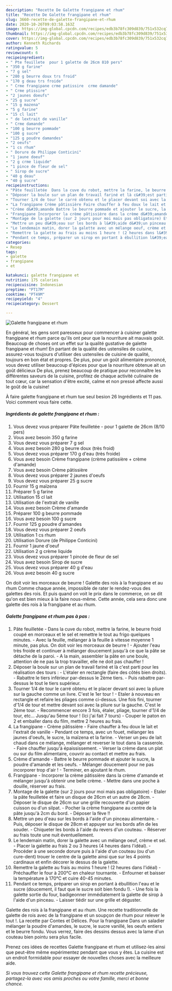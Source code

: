 ```yaml
---
description: "Recette De Galette frangipane et rhum"
title: "Recette De Galette frangipane et rhum"
slug: 3660-recette-de-galette-frangipane-et-rhum
date: 2020-10-26T09:03:58.163Z
image: https://img-global.cpcdn.com/recipes/edb3b78fc309d839/751x532cq70/galette-frangipane-et-rhum-photo-principale-de-la-recette.jpg
thumbnail: https://img-global.cpcdn.com/recipes/edb3b78fc309d839/751x532cq70/galette-frangipane-et-rhum-photo-principale-de-la-recette.jpg
cover: https://img-global.cpcdn.com/recipes/edb3b78fc309d839/751x532cq70/galette-frangipane-et-rhum-photo-principale-de-la-recette.jpg
author: Kenneth Richards
ratingvalue: 5
reviewcount: 6
recipeingredient:
- " Pte feuillete  pour 1 galette de 26cm 810 pers"
- "350 g farine"
- "7 g sel"
- "280 g beurre doux trs froid"
- "170 g deau trs froide"
- " Crme frangipane crme patissire  crme damande"
- " Crme ptissire"
- "2 jaunes doeufs"
- "25 g sucre"
- "15 g mazena"
- "5 g farine"
- "15 cl lait"
- " de lextrait de vanille"
- " Crme damande"
- "100 g beurre pommade"
- "100 g sucre"
- "125 g poudre damandes"
- "2 oeufs"
- "1 cs rhum"
- " Dorure de Philippe Conticini"
- "1 jaune doeuf"
- "2 g crme liquide"
- "1 pince de fleur de sel"
- " Sirop de sucre"
- "40 g deau"
- "40 g sucre"
recipeinstructions:
- "Pâte feuilletée  Dans la cuve du robot, mettre la farine, le beurre froid coupé en morceaux et le sel et remettre le tout au frigo quelques minutes. Avec la feuille, mélanger à la feuille à vitesse moyenne 1 minute, pas plus. On doit voir les morceaux de beurre ! Ajouter l&#39;eau très froide et continuer à mélanger doucement jusqu&#39;à ce que la pâte se détache de la paroi. A la main, assembler la pâte en une boule, attention de ne pas la trop travailler, elle ne doit pas chauffer !"
- "Déposer la boule sur un plan de travail fariné et là c&#39;est parti pour les réalisation des tours : L&#39;étaler en rectangle (faire des côtés bien droits). Rabattre le tiers inférieur par-dessus le 2ème tiers. Puis rabattre par-dessus le tout le tiers supérieur."
- "Tourner 1/4 de tour le carré obtenu et le placer devant soi avec la pliure sur la gauche comme un livre. C&#39;est le 1er tour ! Etaler à nouveau en rectangle et refaire les pliages comme ci-dessus. Une fois fini, tourner d&#39;1/4 de tour et mettre devant soi avec la pliure sur la gauche. C&#39;est le 2ème tour. Recommencer encore 3 fois, étaler, pliage, tourner d&#39;1/4 de tour, etc... Jusqu&#39;au 5ème tour ! (Ici j&#39;ai fait 7 tours) Couper le paton en 2 et emballer dans du film, mettre 2 heures au frais."
- "La frangipane Crème pâtissière Faire chauffer à feu doux le lait et l&#39;extrait de vanille Pendant ce temps, avec un fouet, mélanger les jaunes d&#39;oeufs, le sucre, la maïzena et la farine. Verser un peu de lait chaud dans ce mélange, mélanger et reverser le tout dans la casserole. Faire chauffer jusqu&#39;à épaississement. Verser la crème dans un plat ou sur du film alimentaire, couvrir au contact et mettre au frais."
- "Crème d&#39;amande Battre le beurre pommade et ajouter le sucre, la poudre d&#39;amande et les oeufs. Mélanger doucement pour ne pas incorporer trop d&#39;air ! Terminer, en ajoutant le rhum."
- "Frangipane Incorporer la crème pâtissière dans la crème d&#39;amande et mélanger jusqu&#39;à obtenir une belle crème. Mettre dans une poche à douille, réserver au frais."
- "Montage de la galette (sur 2 jours pour moi mais pas obligatoire) Etaler la pâte feuilletée et faire un disque de 26cm et un autre de 28cm. Déposer le disque de 26cm sur une grille recouverte d&#39;un papier cuisson ou d&#39;un silpat. Pocher la crème frangipane au centre de la pâte jusqu&#39;à 2cm du bord. Déposer la fève !!"
- "Mettre un peu d&#39;eau sur les bords à l&#39;aide d&#39;un pinceau alimentaire. Puis, déposer le disque de 28cm et appuyer sur les bords afin de les souder. Chiqueter les bords à l&#39;aide du revers d&#39;un couteau. Réserver au frais toute une nuit éventuellement."
- "Le lendemain matin, dorer la galette avec un mélange oeuf, crème et sel. Placer la galette au frais 2 ou 3 heures (4 heures dans l&#39;idéal). Procéder à une seconde dorure puis à l&#39;aide d&#39;un couteau (ou d&#39;un cure-dent) trouer le centre de la galette ainsi que sur les 4 points cardinaux et enfin décorer le dessus de la galette."
- "Remettre la galette au frais au moins 1 heure ! (2 heures dans l&#39;idéal) Préchauffer le four à 200°C en chaleur tournante. Enfourner et baisser la température à 170°C et cuire 40-45 minutes."
- "Pendant ce temps, préparer un sirop en portant à ébullition l&#39;eau et le sucre (doucement, il faut que le sucre soit bien fondu !). Une fois la galette sortie du four, badigeonner immédiatement la galette de sirop à l&#39;aide d&#39;un pinceau. Laisser tiédir sur une grille et déguster."
categories:
- Resep
tags:
- galette
- frangipane
- et

katakunci: galette frangipane et 
nutrition: 175 calories
recipecuisine: Indonesian
preptime: "PT17M"
cooktime: "PT49M"
recipeyield: "4"
recipecategory: Dessert

---
```



![Galette frangipane et rhum](https://img-global.cpcdn.com/recipes/edb3b78fc309d839/751x532cq70/galette-frangipane-et-rhum-photo-principale-de-la-recette.jpg)

En général, les gens sont paresseux pour commencer à cuisiner galette frangipane et rhum parce qu'ils ont peur que la nourriture ait mauvais goût. Beaucoup de choses ont un effet sur la qualité gustative de galette frangipane et rhum! En partant de la qualité des ustensiles de cuisine, assurez-vous toujours d'utiliser des ustensiles de cuisine de qualité, toujours en bon état et propres. De plus, pour un goût alimentaire prononcé, vous devez utiliser beaucoup d'épices pour que la nourriture obtenue ait un goût délicieux De plus, prenez beaucoup de pratique pour reconnaître les différentes saveurs de la cuisine, profitez de chaque activité culinaire de tout cœur, car la sensation d'être excité, calme et non pressé affecte aussi le goût de la cuisine!

<!--inarticleads1-->

À faire galette frangipane et rhum tue seul besion 26 Ingrédients et 11 pas. Voici comment vous faire cette.

##### Ingrédients de galette frangipane et rhum :

1. Vous devez vous préparer  Pâte feuilletée - pour 1 galette de 26cm (8/10 pers)
1. Vous avez besoin 350 g farine
1. Vous devez vous préparer 7 g sel
1. Vous avez besoin 280 g beurre doux (très froid)
1. Vous devez vous préparer 170 g d&#39;eau (très froide)
1. Vous avez besoin  Crème frangipane (crème patissière + crème d&#39;amande)
1. Vous avez besoin  Crème pâtissière
1. Vous devez vous préparer 2 jaunes d&#39;oeufs
1. Vous devez vous préparer 25 g sucre
1. Fournir 15 g maïzena
1. Préparer 5 g farine
1. Utilisation 15 cl lait
1. Utilisation  de l&#39;extrait de vanille
1. Vous avez besoin  Crème d&#39;amande
1. Préparer 100 g beurre pommade
1. Vous avez besoin 100 g sucre
1. Fournir 125 g poudre d&#39;amandes
1. Vous devez vous préparer 2 oeufs
1. Utilisation 1 cs rhum
1. Utilisation  Dorure (de Philippe Conticini)
1. Fournir 1 jaune d&#39;oeuf
1. Utilisation 2 g crème liquide
1. Vous devez vous préparer 1 pincée de fleur de sel
1. Vous avez besoin  Sirop de sucre
1. Vous devez vous préparer 40 g d&#39;eau
1. Vous avez besoin 40 g sucre


On doit voir les morceaux de beurre ! Galette des rois à la frangipane et au rhum Comme chaque année, impossible de rater le rendez-vous des galettes des rois. Et puis quand on voit le prix dans le commerce, on se dit qu&#39;on est bien mieux à la faire nous-même. Cette année, cela sera donc une galette des rois à la frangipane et au rhum. 

<!--inarticleads2-->

##### Galette frangipane et rhum pas à pas :

1. Pâte feuilletée  - Dans la cuve du robot, mettre la farine, le beurre froid coupé en morceaux et le sel et remettre le tout au frigo quelques minutes. - Avec la feuille, mélanger à la feuille à vitesse moyenne 1 minute, pas plus. On doit voir les morceaux de beurre ! - Ajouter l&#39;eau très froide et continuer à mélanger doucement jusqu&#39;à ce que la pâte se détache de la paroi. - A la main, assembler la pâte en une boule, attention de ne pas la trop travailler, elle ne doit pas chauffer !
1. Déposer la boule sur un plan de travail fariné et là c&#39;est parti pour les réalisation des tours : - L&#39;étaler en rectangle (faire des côtés bien droits). - Rabattre le tiers inférieur par-dessus le 2ème tiers. - Puis rabattre par-dessus le tout le tiers supérieur.
1. Tourner 1/4 de tour le carré obtenu et le placer devant soi avec la pliure sur la gauche comme un livre. C&#39;est le 1er tour ! - Etaler à nouveau en rectangle et refaire les pliages comme ci-dessus. Une fois fini, tourner d&#39;1/4 de tour et mettre devant soi avec la pliure sur la gauche. C&#39;est le 2ème tour. - Recommencer encore 3 fois, étaler, pliage, tourner d&#39;1/4 de tour, etc... Jusqu&#39;au 5ème tour ! (Ici j&#39;ai fait 7 tours) - Couper le paton en 2 et emballer dans du film, mettre 2 heures au frais.
1. La frangipane - Crème pâtissière - Faire chauffer à feu doux le lait et l&#39;extrait de vanille - Pendant ce temps, avec un fouet, mélanger les jaunes d&#39;oeufs, le sucre, la maïzena et la farine. - Verser un peu de lait chaud dans ce mélange, mélanger et reverser le tout dans la casserole. - Faire chauffer jusqu&#39;à épaississement. - Verser la crème dans un plat ou sur du film alimentaire, couvrir au contact et mettre au frais.
1. Crème d&#39;amande - Battre le beurre pommade et ajouter le sucre, la poudre d&#39;amande et les oeufs. - Mélanger doucement pour ne pas incorporer trop d&#39;air ! - Terminer, en ajoutant le rhum.
1. Frangipane - Incorporer la crème pâtissière dans la crème d&#39;amande et mélanger jusqu&#39;à obtenir une belle crème. - Mettre dans une poche à douille, réserver au frais.
1. Montage de la galette (sur 2 jours pour moi mais pas obligatoire) - Etaler la pâte feuilletée et faire un disque de 26cm et un autre de 28cm. - Déposer le disque de 26cm sur une grille recouverte d&#39;un papier cuisson ou d&#39;un silpat. - Pocher la crème frangipane au centre de la pâte jusqu&#39;à 2cm du bord. - Déposer la fève !!
1. Mettre un peu d&#39;eau sur les bords à l&#39;aide d&#39;un pinceau alimentaire. - Puis, déposer le disque de 28cm et appuyer sur les bords afin de les souder. - Chiqueter les bords à l&#39;aide du revers d&#39;un couteau. - Réserver au frais toute une nuit éventuellement.
1. Le lendemain matin, dorer la galette avec un mélange oeuf, crème et sel. - Placer la galette au frais 2 ou 3 heures (4 heures dans l&#39;idéal). - Procéder à une seconde dorure puis à l&#39;aide d&#39;un couteau (ou d&#39;un cure-dent) trouer le centre de la galette ainsi que sur les 4 points cardinaux et enfin décorer le dessus de la galette.
1. Remettre la galette au frais au moins 1 heure ! (2 heures dans l&#39;idéal) - Préchauffer le four à 200°C en chaleur tournante. - Enfourner et baisser la température à 170°C et cuire 40-45 minutes.
1. Pendant ce temps, préparer un sirop en portant à ébullition l&#39;eau et le sucre (doucement, il faut que le sucre soit bien fondu !). - Une fois la galette sortie du four, badigeonner immédiatement la galette de sirop à l&#39;aide d&#39;un pinceau. - Laisser tiédir sur une grille et déguster.


Galette des rois à la frangipane et au rhum. Une recette traditionnelle de galette de rois avec de la frangipane et un soupçon de rhum pour relever le tout !. La recette par Contes et Délices. Pour la frangipane Dans un saladier mélanger la poudre d&#39;amandes, le sucre, le sucre vanillé, les oeufs entiers et le beurre fondu. Vous verrez, faire des dessins dessus avec la lame d&#39;un couteau bien pointu sera plus facile. 

<!--inarticleads1-->

<p>
Prenez ces idées de recettes Galette frangipane et rhum et utilisez-les ainsi que peut-être même expérimentez pendant que vous y êtes. La cuisine est un endroit formidable pour essayer de nouvelles choses avec la meilleure aide.
</p>

<p>
<i>Si vous trouvez cette Galette frangipane et rhum recette précieuse, partagez-la avec vos amis proches ou votre famille, merci et bonne chance.</i>
</p>
